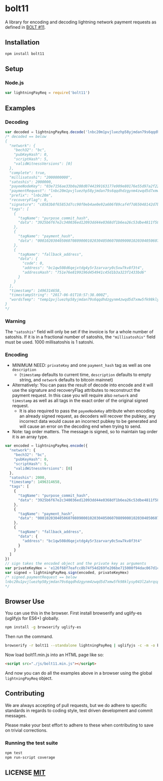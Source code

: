 # bolt11
A library for encoding and decoding lightning network payment requests as defined in [BOLT #11](https://github.com/lightningnetwork/lightning-rfc/blob/master/11-payment-encoding.md).


## Installation
``` bash
npm install bolt11
```

## Setup
### Node.js
``` javascript
var lightningPayReq = require('bolt11')
```


## Examples
### Decoding
``` javascript
var decoded = lightningPayReq.decode('lnbc20m1pvjluezhp58yjmdan79s6qqdhdzgynm4zwqd5d7xmw5fk98klysy043l2ahrqspp5qqqsyqcyq5rqwzqfqqqsyqcyq5rqwzqfqqqsyqcyq5rqwzqfqypqfppqw508d6qejxtdg4y5r3zarvary0c5xw7kepvrhrm9s57hejg0p662ur5j5cr03890fa7k2pypgttmh4897d3raaq85a293e9jpuqwl0rnfuwzam7yr8e690nd2ypcq9hlkdwdvycqa0qza8')
/* decoded == below
{
  "network": {
    "bech32": "bc",
    "pubKeyHash": 0,
    "scriptHash": 5,
    "validWitnessVersions": [0]
  },
  "complete": true,
  "millisatoshi": "2000000000",
  "satoshis": 2000000,
  "payeeNodeKey": "03e7156ae33b0a208d0744199163177e909e80176e55d97a2f221ede0f934dd9ad",
  "paymentRequest": "lnbc20m1pvjluezhp58yjmdan79s6qqdhdzgynm4zwqd5d7xmw5fk98klysy043l2ahrqspp5qqqsyqcyq5rqwzqfqqqsyqcyq5rqwzqfqqqsyqcyq5rqwzqfqypqfppqw508d6qejxtdg4y5r3zarvary0c5xw7kepvrhrm9s57hejg0p662ur5j5cr03890fa7k2pypgttmh4897d3raaq85a293e9jpuqwl0rnfuwzam7yr8e690nd2ypcq9hlkdwdvycqa0qza8",
  "prefix": "lnbc20m",
  "recoveryFlag": 0,
  "signature": "c8583b8f65853d7cc90f0eb4ae0e92a606f89caf4f7d65048142d7bbd4e5f3623ef407a75458e4b20f00efbc734f1c2eefc419f3a2be6d51038016ffb35cd613",
  "tags": [
    {
      "tagName": "purpose_commit_hash",
      "data": "3925b6f67e2c340036ed12093dd44e0368df1b6ea26c53dbe4811f58fd5db8c1"
    },
    {
      "tagName": "payment_hash",
      "data": "0001020304050607080900010203040506070809000102030405060708090102"
    },
    {
      "tagName": "fallback_address",
      "data": {
        "code": 0,
        "address": "bc1qw508d6qejxtdg4y5r3zarvary0c5xw7kv8f3t4",
        "addressHash": "751e76e8199196d454941c45d1b3a323f1433bd6"
      }
    }
  ],
  "timestamp": 1496314658,
  "timestampString": "2017-06-01T10:57:38.000Z",
  "wordsTemp": "temp1pvjluezhp58yjmdan79s6qqdhdzgynm4zwqd5d7xmw5fk98klysy043l2ahrqspp5qqqsyqcyq5rqwzqfqqqsyqcyq5rqwzqfqqqsyqcyq5rqwzqfqypqfppqw508d6qejxtdg4y5r3zarvary0c5xw7kepvrhrm9s57hejg0p662ur5j5cr03890fa7k2pypgttmh4897d3raaq85a293e9jpuqwl0rnfuwzam7yr8e690nd2ypcq9hlkdwdvycqawny4p"
}
*/
```

### Warning
The `"satoshis"` field will only be set if the invoice is for a whole number of satoshis. If it is in a fractional number of satoshis, the `"millisatoshis"` field must be used. 1000 millisatoshis is 1 satoshi.

### Encoding
* MINIMUM NEED: `privateKey` and one `payment_hash` tag as well as one `description`
  * (`timestamp` defaults to current time, `description` defaults to empty string,
    and `network` defaults to bitcoin mainnet)
* Alternatively: You can pass the result of decode into encode and it will use the
signature and recoveryFlag attributes to reconstruct the payment request. In this
case you will require also `network` and `timestamp` as well as all tags in the
exact order of the original signed request.
  * It is also required to pass the `payeeNodeKey` attribute when encoding an
  already signed request, as decoders will recover the pubkey, any incorrect data
  would cause an incorrect pubkey to be generated and will cause an error on the
  decoding end when trying to send.
* Note: tag order matters. The message is signed, so to maintain tag order it is
  an array type.

``` javascript
var encoded = lightningPayReq.encode({
  "network": {
    "bech32": "bc",
    "pubKeyHash": 0,
    "scriptHash": 5,
    "validWitnessVersions": [0]
  },
  "satoshis": 2000,
  "timestamp": 1496314658,
  "tags": [
    {
      "tagName": "purpose_commit_hash",
      "data": "3925b6f67e2c340036ed12093dd44e0368df1b6ea26c53dbe4811f58fd5db8c1"
    },
    {
      "tagName": "payment_hash",
      "data": "0001020304050607080900010203040506070809000102030405060708090102"
    },
    {
      "tagName": "fallback_address",
      "data": {
        "address": "bc1qw508d6qejxtdg4y5r3zarvary0c5xw7kv8f3t4"
      }
    }
  ]
})
// sign takes the encoded object and the private key as arguments
var privateKeyHex = 'e126f68f7eafcc8b74f54d269fe206be715000f94dac067d1c04a8ca3b2db734'
var signed = lightningPayReq.sign(encoded, privateKeyHex)
/* signed.paymentRequest == below
lnbc20u1pvjluezhp58yjmdan79s6qqdhdzgynm4zwqd5d7xmw5fk98klysy043l2ahrqspp5qqqsyqcyq5rqwzqfqqqsyqcyq5rqwzqfqqqsyqcyq5rqwzqfqypqfppqw508d6qejxtdg4y5r3zarvary0c5xw7kxqrrsscqpf3vjwl2wsqc0s07x3f75xj2xgudzjtfqzly7y467gp50xjmhgx2cpud5j5jzwx7fpp48wjahr7595cncfn3ulvvkdxj4mlnz3qwdj90cptpx4hf
*/
```

## Browser Use
You can use this in the browser. First install browserify and uglify-es (uglifyjs for ES6+) globally.

``` bash
npm install -g browserify uglify-es
```

Then run the command.

``` bash
browserify -r bolt11 --standalone lightningPayReq | uglifyjs -c -m -o bolt11.min.js
```

Now load bolt11.min.js into an HTML page like so:

``` HTML
<script src="./js/bolt11.min.js"></script>
```

And now you can do all the examples above in a browser using the global
`lightningPayReq` object.

## Contributing
We are always accepting of pull requests, but we do adhere to specific standards in regards to coding style, test driven development and commit messages.

Please make your best effort to adhere to these when contributing to save on trivial corrections.


### Running the test suite

``` bash
npm test
npm run-script coverage
```


## LICENSE [MIT](LICENSE)
